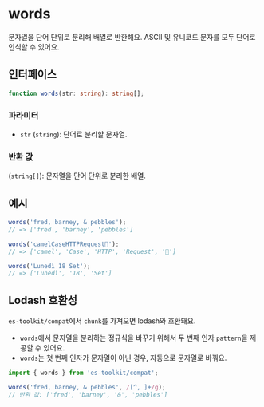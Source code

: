 # words

문자열을 단어 단위로 분리해 배열로 반환해요. ASCII 및 유니코드 문자를 모두 단어로 인식할 수 있어요.

## 인터페이스

```ts
function words(str: string): string[];
```

### 파라미터

- `str` (`string`): 단어로 분리할 문자열.

### 반환 값

(`string[]`): 문자열을 단어 단위로 분리한 배열.

## 예시

```typescript
words('fred, barney, & pebbles');
// => ['fred', 'barney', 'pebbles']

words('camelCaseHTTPRequest🚀');
// => ['camel', 'Case', 'HTTP', 'Request', '🚀']

words('Lunedì 18 Set');
// => ['Lunedì', '18', 'Set']
```

## Lodash 호환성

`es-toolkit/compat`에서 `chunk`를 가져오면 lodash와 호환돼요.

- `words`에서 문자열을 분리하는 정규식을 바꾸기 위해서 두 번째 인자 `pattern`을 제공할 수 있어요.
- `words`는 첫 번째 인자가 문자열이 아닌 경우, 자동으로 문자열로 바꿔요.

```typescript
import { words } from 'es-toolkit/compat';

words('fred, barney, & pebbles', /[^, ]+/g);
// 반환 값: ['fred', 'barney', '&', 'pebbles']
```
